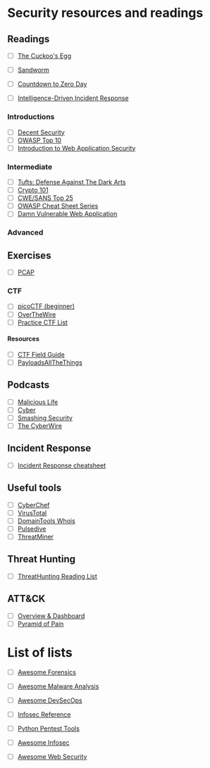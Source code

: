 # Security resources and readings

## Readings
- [ ] [The Cuckoo's Egg](https://amazon.com/CUCKOOS-EGG-Clifford-Stoll-ebook/dp/B0083DJXCM/)
- [ ] [Sandworm](https://amazon.com/Sandworm-Cyberwar-Kremlins-Dangerous-Hackers-ebook/dp/B07GD4MFW2)
- [ ] [Countdown to Zero Day](https://amazon.com/Countdown-Zero-Day-Stuxnet-Digital-ebook/dp/B00KEPLC08)
- [ ] [Intelligence-Driven Incident Response](https://amazon.com/Intelligence-Driven-Incident-Response-Outwitting-Adversary-dp-1491934948/dp/1491934948/)


### Introductions
- [ ] [Decent Security](https://decentsecurity.com/)
- [ ] [OWASP Top 10](https://github.com/OWASP/Top10/blob/master/2017/OWASP%20Top%2010-2017%20(en).pdf)
- [ ] [Introduction to Web Application Security](https://www.slideshare.net/nragupathy/introduction-to-web-application-security-blackhoodie-us-2018)

### Intermediate

- [ ] [Tufts: Defense Against The Dark Arts](https://tuftsdev.github.io/DefenseAgainstTheDarkArts/)
- [ ] [Crypto 101](https://www.crypto101.io/Crypto101.pdf)
- [ ] [CWE/SANS Top 25](http://cwe.mitre.org/top25/)
- [ ] [OWASP Cheat Sheet Series](https://github.com/OWASP/CheatSheetSeries/tree/master/cheatsheets)
- [ ] [Damn Vulnerable Web Application](https://github.com/ethicalhack3r/DVWA)

### Advanced

## Exercises

- [ ] [PCAP](https://www.malware-traffic-analysis.net/training-exercises.html)

### CTF

- [ ] [picoCTF (beginner)](https://picoctf.com/)
- [ ] [OverTheWire](https://overthewire.org/wargames/)
- [ ] [Practice CTF List](https://captf.com/practice-ctf/)

#### Resources
- [ ] [CTF Field Guide](https://trailofbits.github.io/ctf/)
- [ ] [PayloadsAllTheThings](https://github.com/swisskyrepo/PayloadsAllTheThings)

## Podcasts

- [ ] [Malicious Life](https://malicious.life)
- [ ] [Cyber](https://motherboard.vice.com/en_us/topic/cyber)
- [ ] [Smashing Security](https://www.smashingsecurity.com)
- [ ] [The CyberWire](https://thecyberwire.com)

## Incident Response

- [ ] [Incident Response cheatsheet](https://github.com/certsocietegenerale/IRM/tree/master/EN)

## Useful tools

- [ ] [CyberChef](https://gchq.github.io/CyberChef/)
- [ ] [VirusTotal](https://virustotal.com)
- [ ] [DomainTools Whois](http://whois.domaintools.com/)
- [ ] [Pulsedive](https://pulsedive.com/)
- [ ] [ThreatMiner](https://www.threatminer.org/)

## Threat Hunting

- [ ] [ThreatHunting Reading List](https://www.threathunting.net/reading-list)

## ATT&CK

- [ ] [Overview & Dashboard](https://attack.mitre.org/)
- [ ] [Pyramid of Pain](http://detect-respond.blogspot.com/2013/03/the-pyramid-of-pain.html)

# List of lists

- [ ] [Awesome Forensics](https://github.com/cugu/awesome-forensics)
- [ ] [Awesome Malware Analysis](https://github.com/rshipp/awesome-malware-analysis)
- [ ] [Awesome DevSecOps](https://github.com/devsecops/awesome-devsecops)
- [ ] [Infosec Reference](https://github.com/rmusser01/Infosec_Reference)
- [ ] [Python Pentest Tools](https://github.com/dloss/python-pentest-tools)
- [ ] [Awesome Infosec](https://github.com/onlurking/awesome-infosec)
- [ ] [Awesome Web Security](https://github.com/qazbnm456/awesome-web-security)

